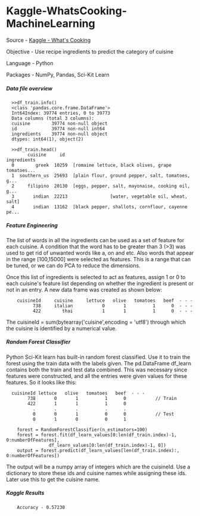 # Kaggle-WhatsCooking-MachineLearning


  Source - [Kaggle - What's Cooking](https://www.kaggle.com/c/whats-cooking)
  
  Objective - Use recipe ingredients to predict the category of cuisine
  
  Language - Python
  
  Packages - NumPy, Pandas, Sci-Kit Learn
  
##### Data file overview

      >>df_train.info()
      <class 'pandas.core.frame.DataFrame'>
      Int64Index: 39774 entries, 0 to 39773
      Data columns (total 3 columns):
      cuisine        39774 non-null object
      id             39774 non-null int64
      ingredients    39774 non-null object
      dtypes: int64(1), object(2)
      
      >>df_train.head()
            cuisine     id                                        ingredients
      0        greek  10259  [romaine lettuce, black olives, grape tomatoes...
      1  southern_us  25693  [plain flour, ground pepper, salt, tomatoes, g...
      2     filipino  20130  [eggs, pepper, salt, mayonaise, cooking oil, g...
      3       indian  22213                [water, vegetable oil, wheat, salt]
      4       indian  13162  [black pepper, shallots, cornflour, cayenne pe...
      
##### Feature Engineering
The list of words in all the ingredients can be used as a set of feature for each cuisine. A condition that the word has to be greater than 3 (>3) was used to get rid of unwanted words like a, on and etc. Also words that appear in the range [100,15000] were selected as features. This is a range that can be tuned, or we can do PCA to reduce the dimensions.

Once this list of ingredients is selected to act as features, assign 1 or 0 to each cuisine's feature list depending on whether the ingredient is present or not in an entry. A new data frame was created as shown below:

        cuisineId     cuisine     lettuce   olive   tomatoes   beef  - - - 
              738     italian           0       1          1      0  - - -
              422        thai           1       1          1      0  - - -
              
The cuisineId = sum(bytearray('cuisine',encoding = 'utf8') through which the cuisine is identified by a numerical value. 

##### Random Forest Classifier

Python Sci-Kit learn has built-in random forest classified. Use it to train the forest using the train data with the labels given. The pd.DataFrame df_learn contains both the train and test data combined. This was necessary since features were constructed, and all the entries were given values for these features. So it looks like this:

      cuisineId lettuce   olive   tomatoes   beef  - - - 
            738       0       1          1      0           // Train
            422       1       1          1      0
              .       .       .          .      .      
              0       0       1          0      0           // Test
              0       1       0          0      1

        forest = RandomForestClassifier(n_estimators=100)
        forest = forest.fit(df_learn_values[0:len(df_train.index)-1, 0:numberOfFeatures],
                    df_learn_values[0:len(df_train.index)-1, 0])
        output = forest.predict(df_learn_values[len(df_train.index):, 0:numberOfFeatures])

The output will be a numpy array of integers which are the cuisineId. Use a dictionary to store these ids and cuisine names while assigning these ids. Later use this to get the cuisine name.

##### Kaggle Results

        Accuracy - 0.57230
